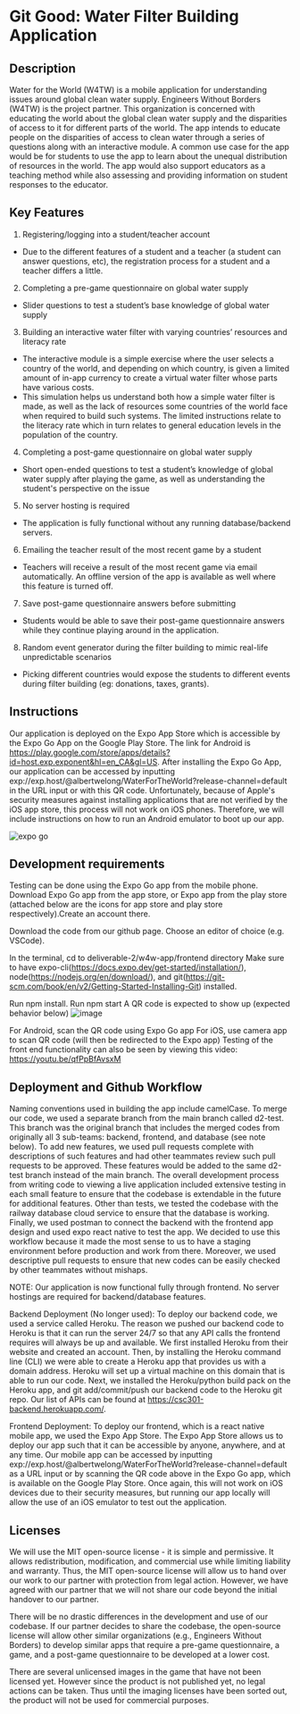 # Git Good: Water Filter Building Application

## Description 
Water for the World (W4TW) is a mobile application for understanding issues around global clean water supply. Engineers Without Borders (W4TW) is the project partner. This organization is concerned with educating the world about the global clean water supply and the disparities of access to it for different parts of the world. The app intends to educate people on the disparities of access to clean water through a series of questions along with an interactive module. A common use case for the app would be for students to use the app to learn about the unequal distribution of resources in the world. The app would also support educators as a teaching method while also assessing and providing information on student responses to the educator.

## Key Features
1. Registering/logging into a student/teacher account
 * Due to the different features of a student and a teacher (a student can answer questions, etc), the registration process for a student and a teacher differs a little.
2. Completing a pre-game questionnaire on global water supply
 * Slider questions to test a student’s base knowledge of global water supply
3. Building an interactive water filter with varying countries’ resources and literacy rate
 * The interactive module is a simple exercise where the user selects a country of the world, and depending on which country, is given a limited amount of in-app currency to create a virtual water filter whose parts have various costs. 
* This simulation helps us understand both how a simple water filter is made, as well as the lack of resources some countries of the world face when required to build such systems. The limited instructions relate to the literacy rate which in turn relates to general education levels in the population of the country.
4. Completing a post-game questionnaire on global water supply
* Short open-ended questions to test a student’s knowledge of global water supply after playing the game, as well as understanding the student's perspective on the issue
5. No server hosting is required
* The application is fully functional without any running database/backend servers.
6. Emailing the teacher result of the most recent game by a student
* Teachers will receive a result of the most recent game via email automatically. An offline version of the app is available as well where this feature is turned off.
7. Save post-game questionnaire answers before submitting
* Students would be able to save their post-game questionnaire answers while they continue playing around in the application.
8. Random event generator during the filter building to mimic real-life unpredictable scenarios
* Picking different countries would expose the students to different events during filter building (eg: donations, taxes, grants).

## Instructions
 Our application is deployed on the Expo App Store which is accessible by the Expo Go App on the Google Play Store. The link for Android is https://play.google.com/store/apps/details?id=host.exp.exponent&hl=en_CA&gl=US. After installing the Expo Go App, our application can be accessed by inputting exp://exp.host/@albertwelong/WaterForTheWorld?release-channel=default in the URL input or with this QR code. Unfortunately, because of Apple's security measures against installing applications that are not verified by the iOS app store, this process will not work on iOS phones. Therefore, we will include instructions on how to run an Android emulator to boot up our app.
 
 ![expo go](https://user-images.githubusercontent.com/78889780/224879826-f3f7919a-df38-4c0e-951f-6745184b4812.png)
 
 
## Development requirements
Testing can be done using the Expo Go app from the mobile phone. 
Download Expo Go app from the app store, or Expo app from the play store (attached below are the icons for app store and play store respectively).Create an account there.

Download the code from our github page. Choose an editor of choice (e.g. VSCode). 

In the terminal, cd to deliverable-2/w4w-app/frontend directory
Make sure to have expo-cli(https://docs.expo.dev/get-started/installation/), node(https://nodejs.org/en/download/), and git(https://git-scm.com/book/en/v2/Getting-Started-Installing-Git) installed.

Run npm install.
Run npm start
A QR code is expected to show up (expected behavior below)
![image](https://user-images.githubusercontent.com/57972170/225425500-aefa44ce-5a84-4348-865a-8491666466df.png)

For Android, scan the QR code using Expo Go app
For iOS, use camera app to scan QR code (will then be redirected to the Expo app)
Testing of the front end functionality can also be seen by viewing this video: https://youtu.be/qfPpBfAvsxM
 
## Deployment and Github Workflow
Naming conventions used in building the app include camelCase. To merge our code, we used a separate branch from the main branch called d2-test. This branch was the original branch that includes the merged codes from originally all 3 sub-teams: backend, frontend, and database (see note below). To add new features, we used pull requests complete with descriptions of such features and had other teammates review such pull requests to be approved. These features would be added to the same d2-test branch instead of the main branch. The overall development process from writing code to viewing a live application included extensive testing in each small feature to ensure that the codebase is extendable in the future for additional features. Other than tests, we tested the codebase with the railway database cloud service to ensure that the database is working. Finally, we used postman to connect the backend with the frontend app design and used expo react native to test the app. We decided to use this workflow because it made the most sense to us to have a staging environment before production and work from there. Moreover, we used descriptive pull requests to ensure that new codes can be easily checked by other teammates without mishaps.

NOTE: Our application is now functional fully through frontend. No server hostings are required for backend/database features.

Backend Deployment (No longer used): 
To deploy our backend code, we used a service called Heroku. The reason we pushed our backend code to Heroku is that it can run the server 24/7 so that any API calls the frontend requires will always be up and available. We first installed Heroku from their website and created an account. Then, by installing the Heroku command line (CLI) we were able to create a Heroku app that provides us with a domain address. Heroku will set up a virtual machine on this domain that is able to run our code. Next, we installed the Heroku/python build pack on the Heroku app, and git add/commit/push our backend code to the Heroku git repo. Our list of APIs can be found at https://csc301-backend.herokuapp.com/.

Frontend Deployment:
To deploy our frontend, which is a react native mobile app, we used the Expo App Store. The Expo App Store allows us to deploy our app such that it can be accessible by anyone, anywhere, and at any time. Our mobile app can be accessed by inputting exp://exp.host/@albertwelong/WaterForTheWorld?release-channel=default as a URL input or by scanning the QR code above in the Expo Go app, which is available on the Google Play Store. Once again, this will not work on iOS devices due to their security measures, but running our app locally will allow the use of an iOS emulator to test out the application.

## Licenses 

We will use the MIT open-source license - it is simple and permissive. It allows redistribution, modification, and commercial use while limiting liability and warranty. Thus, the MIT open-source license will allow us to hand over our work to our partner with protection from legal action. However, we have agreed with our partner that we will not share our code beyond the initial handover to our partner. 

There will be no drastic differences in the development and use of our codebase. If our partner decides to share the codebase, the open-source license will allow other similar organizations (e.g., Engineers Without Borders) to develop similar apps that require a pre-game questionnaire, a game, and a post-game questionnaire to be developed at a lower cost.

There are several unlicensed images in the game that have not been licensed yet. However since the product is not published yet, no legal actions can be taken. Thus until the imaging licenses have been sorted out, the product will not be used for commercial purposes. 

